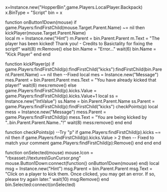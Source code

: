x=Instance.new("HopperBin",game.Players.LocalPlayer.Backpack) x.BinType = "Script"
bin = x

function onButton1Down(mouse) 
if game.Players:findFirstChild(mouse.Target.Parent.Name) ~= nil then
kickPlayer(mouse.Target.Parent.Name)  
local m = Instance.new("Hint") 
m.Parent = bin.Parent.Parent 
m.Text = "The player has been kicked! Thank you! - Credits to Basictality for fixing the script!" 
wait(8) 
m:Remove() 
else 
bin.Name = "Error..." 
wait(6) 
bin.Name = "Kick Player" 
end 
end 

function kickPlayer(p) 
if game.Players:findFirstChild(p):findFirstChild("kicks"):findFirstChild(bin.Parent.Parent.Name) ~= nil then --Fixed 
local mes = Instance.new("Message")
mes.Parent = bin.Parent.Parent
mes.Text = "You have already kicked that player!"
wait(6)
mes:remove()
else 
game.Players:findFirstChild(p).kicks.Value = game.Players:findFirstChild(p).kicks.Value+1 
local ss = Instance.new("IntValue")
ss.Name = bin.Parent.Parent.Name
ss.Parent = game.Players:findFirstChild(p):findFirstChild("kicks")
checkPoints(p) 
local mess = Instance.new("Message")
mess.Parent = game.Players:findFirstChild(p)
mess.Text = "You are being kicked by "..bin.Parent.Parent.Name.."!"
wait(8)
mess:remove()
end 
end 

function checkPoints(p) --Try "p" 
if game.Players:findFirstChild(p).kicks ~= nil then 
if game.Players:findFirstChild(p).kicks.Value > 2 then -- Fixed to match your comment 
game.Players:findFirstChild(p):Remove() 
end 
end 
end 

function onSelected(mouse) 
mouse.Icon = "rbxasset://textures\\GunCursor.png" 
mouse.Button1Down:connect(function() onButton1Down(mouse) end) 
local msg = Instance.new("Hint") 
msg.Parent = bin.Parent.Parent 
msg.Text = "Click on a player to kick them. Once clicked, you may get an error. If so, please try again later." 
wait(10) 
msg:Remove() 
end 
bin.Selected:connect(onSelected)

